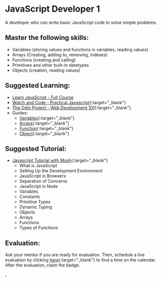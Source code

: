 # JavaScript Developer 1

A developer who can write basic JavaScript code to solve simple problems.

## Master the following skills:

- Variables (storing values and functions in variables, reading values)
- Arrays (Creating, adding to, removing, indexes)
- Functions (creating and calling)
- Primitives and other built-in datatypes
- Objects (creation, reading values)

## Suggested Learning:

- [Learn JavaScript - Full Course](https://youtu.be/PkZNo7MFNFg)
- [Watch and Code - Practical Javascript](https://watchandcode.com/){:target="\_blank"}
- [The Odin Project - Web Development 101](https://www.theodinproject.com/){:target="\_blank"}
- Guides:
  - [Variables](https://developer.mozilla.org/en-US/docs/Web/JavaScript/Guide/Grammar_and_types#declarations){:target="\_blank"}
  - [Arrays](https://developer.mozilla.org/en/docs/Web/JavaScript/Reference/Global_Objects/Array){:target="\_blank"}
  - [Function](https://developer.mozilla.org/en/docs/Web/JavaScript/Guide/Functions){:target="\_blank"}
  - [Object](https://developer.mozilla.org/en/docs/Web/JavaScript/Guide/Working_with_Objects){:target="\_blank"}

## Suggested Tutorial:

- [Javascript Tutorial with Mosh](https://www.youtube.com/watch?v=W6NZfCO5SIk&t=2041s){:target="\_blank"}
  - What is JavaScript
  - Setting Up the Development Environment
  - JavaScript in Browsers
  - Separation of Concerns
  - JavaScript in Node
  - Variables
  - Constants
  - Primitive Types
  - Dynamic Typing
  - Objects
  - Arrays
  - Functions
  - Types of Functions

## Evaluation:

Ask your mentor if you are ready for evaluation. Then, schedule a live evaluation by clicking [here](https://webdev.codex.academy/mastery-eval-1?badge=BZ4TfqPOQBqUsCy4FLVNQw){:target="\_blank"} to find a time on the calendar. After the evaluation, claim the badge.

[.](level-1)
